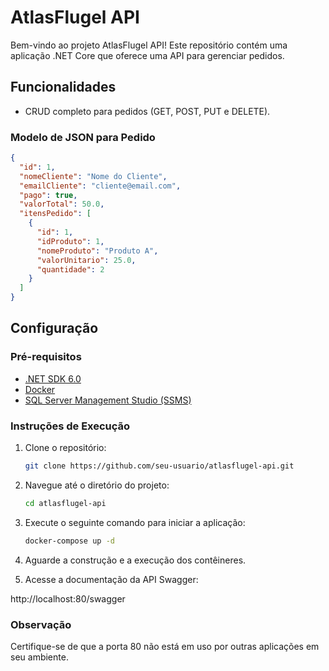 # AtlasFlugel API

Bem-vindo ao projeto AtlasFlugel API! Este repositório contém uma aplicação .NET Core que oferece uma API para gerenciar pedidos.

## Funcionalidades

- CRUD completo para pedidos (GET, POST, PUT e DELETE).

### Modelo de JSON para Pedido

```JSON
{
  "id": 1,
  "nomeCliente": "Nome do Cliente",
  "emailCliente": "cliente@email.com",
  "pago": true,
  "valorTotal": 50.0,
  "itensPedido": [
    {
      "id": 1,
      "idProduto": 1,
      "nomeProduto": "Produto A",
      "valorUnitario": 25.0,
      "quantidade": 2
    }
  ]
}
```

## Configuração

### Pré-requisitos

- [.NET SDK 6.0](https://dotnet.microsoft.com/download)
- [Docker](https://www.docker.com/)
- [SQL Server Management Studio (SSMS)](https://docs.microsoft.com/en-us/sql/ssms/download-sql-server-management-studio-ssms?view=sql-server-ver15)

### Instruções de Execução

1. Clone o repositório:

   ```bash
   git clone https://github.com/seu-usuario/atlasflugel-api.git

2. Navegue até o diretório do projeto:

    ```bash
    cd atlasflugel-api

3. Execute o seguinte comando para iniciar a aplicação:

    ```bash
    docker-compose up -d

4. Aguarde a construção e a execução dos contêineres.

5. Acesse a documentação da API Swagger:

http://localhost:80/swagger

### Observação

Certifique-se de que a porta 80 não está em uso por outras aplicações em seu ambiente.

